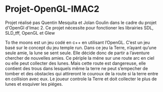 # Projet-OpenGL-IMAC2

Projet réalisé pas Quentin Mesquita et Jolan Goulin dans le cadre du projet d'OpenGl d'Imac 2.
Ce projet nécessite pour fonctioner les librairies SDL, SLD_tff, OpenGL et Glew


To the moons est un jeu codé en c++ en utilisant l’OpenGL. C’est un jeu basé sur le concept du jeu temple run.
	Dans ce jeu la Terre, n’ayant qu’une seule amie, la lune se sent seule. Elle décide donc de partir a l’aventure chercher de nouvelles amies. Ce périple la méne sur une route arc en ciel ou elle peut collecter des lunes. Mais cette route est dangereuse, elle contient des trous dans lesquels même la terre ne peut s’empecher de tomber et des obstacles qui attireront le couroux de la route si la terre entre en collision avec eux. 
Le joueur controle la Terre et doit collecter le plus de lunes et esquiver les piéges.
